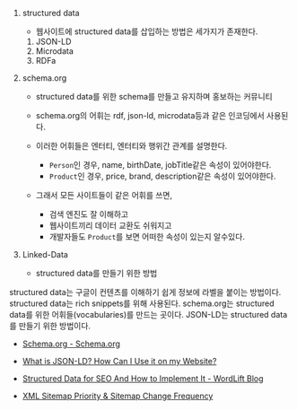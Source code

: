 1. structured data

   - 웹사이트에 structured data를 삽입하는 방법은 세가지가 존재한다.

   1. JSON-LD
   2. Microdata
   3. RDFa

1. schema.org

   - structured data를 위한 schema를 만들고 유지하며 홍보하는 커뮤니티
   - schema.org의 어휘는 rdf, json-ld, microdata등과 같은 인코딩에서 사용된다.
   - 이러한 어휘들은 엔터티, 엔터티와 행위간 관계를 설명한다.

     - `Person`인 경우, name, birthDate, jobTitle같은 속성이 있어야한다.
     - `Product`인 경우, price, brand, description같은 속성이 있어야한다.

   - 그래서 모든 사이트들이 같은 어휘를 쓰면,
     - 검색 엔진도 잘 이해하고
     - 웹사이트끼리 데이터 교환도 쉬워지고
     - 개발자들도 `Product`를 보면 어떠한 속성이 있는지 알수있다.

1. Linked-Data
   - structured data를 만들기 위한 방법

structured data는 구글이 컨텐츠를 이해하기 쉽게 정보에 라벨을 붙이는 방법이다. structured data는 rich snippets를 위해 사용된다. schema.org는 structured data를 위한 어휘들(vocabularies)를 만드는 곳이다. JSON-LD는 structured data를 만들기 위한 방법이다.

- [Schema.org - Schema.org](https://schema.org/)
- [What is JSON-LD? How Can I Use it on my Website?](https://wordlift.io/blog/en/entity/json-ld/)
- [Structured Data for SEO And How to Implement It - WordLift Blog](https://wordlift.io/blog/en/entity/structured-data/)

- [XML Sitemap Priority & Sitemap Change Frequency](https://slickplan.com/blog/xml-sitemap-priority-changefreq)
